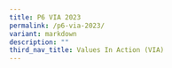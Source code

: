 ```yaml
---
title: P6 VIA 2023
permalink: /p6-via-2023/
variant: markdown
description: ""
third_nav_title: Values In Action (VIA)
---
```

